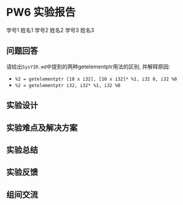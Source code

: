 # PW6 实验报告

学号1 姓名1 学号2 姓名2 学号3 姓名3

## 问题回答

请给出`SysYIR.md`中提到的两种getelementptr用法的区别, 并解释原因:
  - `%2 = getelementptr [10 x i32], [10 x i32]* %1, i32 0, i32 %0` 
  - `%2 = getelementptr i32, i32* %1, i32 %0` 

## 实验设计

## 实验难点及解决方案

## 实验总结

## 实验反馈

## 组间交流
